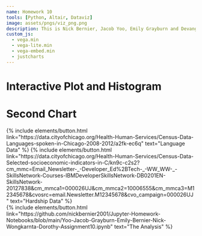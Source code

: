 ```yaml
---
name: Homework 10
tools: [Python, Altair, Dataviz]
image: assets/pngs/viz_png.png
description: This is Nick Bernier, Jacob Yoo, Emily Grayburn and Devang Ghela's Final Project Submission!
custom_js:
  - vega.min
  - vega-lite.min
  - vega-embed.min
  - justcharts
---
```



# Interactive Plot and Histogram

<vegachart schema-url="{{ site.baseurl }}/assets/json/final_interactive_chart.json" style="width: 100%"></vegachart>


# Second Chart

<vegachart schema-url="{{ site.baseurl }}/assets/json/chart_hw.json" style="width: 100%"></vegachart>


<div class="left">
{% include elements/button.html link="https://data.cityofchicago.org/Health-Human-Services/Census-Data-Languages-spoken-in-Chicago-2008-2012/a2fk-ec6q" text="Language Data" %}
{% include elements/button.html link="https://data.cityofchicago.org/Health-Human-Services/Census-Data-Selected-socioeconomic-indicators-in-C/kn9c-c2s2?cm_mmc=Email_Newsletter-_-Developer_Ed%2BTech-_-WW_WW-_-SkillsNetwork-Courses-IBMDeveloperSkillsNetwork-DB0201EN-SkillsNetwork-20127838&cm_mmca1=000026UJ&cm_mmca2=10006555&cm_mmca3=M12345678&cvosrc=email.Newsletter.M12345678&cvo_campaign=000026UJ" text="Hardship Data" %}
</div>

<div class="right">
{% include elements/button.html link="https://github.com/nickbernier2001/Jupyter-Homework-Notebooks/blob/main/Yoo-Jacob-Grayburn-Emily-Bernier-Nick-Wongkarnta-Dorothy-Assignment10.ipynb" text="The Analysis" %}
</div>

